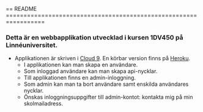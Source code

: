 == README =================================================================

### Detta är en webbapplikation utvecklad i kursen 1DV450 på Linnéuniversitet.
* Applikationen är skriven i [Cloud 9](http://www.c9.io). En körbar version finns på [Heroku](https://webbramverk.herokuapp.com/).
    * I applikationen kan man skapa en användare. 
    * Som inloggad användare kan man skapa api-nycklar.
    * Till applikationen finns en admin-inloggning.
    * Som admin kan man ta bort användare samt enskilda användares nycklar.
    * Önskas inloggningsuppgifter till admin-kontot: kontakta mig på min skolmailadress.

